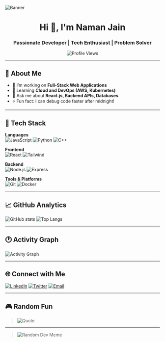 <!--## Hi there 👋
-->


<!-- Profile Banner -->
![Banner](https://your-banner-image-link-here.com/banner.png)

<h1 align="center">Hi 👋, I'm Naman Jain</h1>
<h3 align="center">Passionate Developer | Tech Enthusiast | Problem Solver</h3>

<!-- Profile Views Counter -->
<p align="center">
  <img src="https://komarev.com/ghpvc/?username=your-username&color=green&style=flat-square" alt="Profile Views" />
</p>

---

## 🔭 About Me
- 🔭 I’m working on **Full-Stack Web Applications**  
- 🌱 Learning **Cloud and DevOps (AWS, Kubernetes)**  
- 💬 Ask me about **React.js, Backend APIs, Databases**  
- ⚡ Fun fact: I can debug code faster after midnight!

---

## 🧠 Tech Stack
**Languages**  
![JavaScript](https://img.shields.io/badge/-JavaScript-F7DF1E?style=flat-square&logo=javascript&logoColor=000) ![Python](https://img.shields.io/badge/-Python-3776AB?style=flat-square&logo=python&logoColor=fff) ![C++](https://img.shields.io/badge/-C++-00599C?style=flat-square&logo=c%2b%2b&logoColor=fff)

**Frontend**  
![React](https://img.shields.io/badge/-React-61DAFB?style=flat-square&logo=react&logoColor=000) ![Tailwind](https://img.shields.io/badge/-Tailwind-38B2AC?style=flat-square&logo=tailwind-css)

**Backend**  
![Node.js](https://img.shields.io/badge/-Node.js-339933?style=flat-square&logo=node.js&logoColor=fff) ![Express](https://img.shields.io/badge/-Express-000?style=flat-square&logo=express)

**Tools & Platforms**  
![Git](https://img.shields.io/badge/-Git-F05032?style=flat-square&logo=git) ![Docker](https://img.shields.io/badge/-Docker-2496ED?style=flat-square&logo=docker)

---

## 📈 GitHub Analytics
![GitHub stats](https://github-readme-stats.vercel.app/api?username=your-username&show_icons=true&theme=tokyonight)
![Top Langs](https://github-readme-stats.vercel.app/api/top-langs/?username=your-username&layout=compact&theme=tokyonight)

---

## 🕐 Activity Graph
![Activity Graph](https://github-readme-activity-graph.vercel.app/graph?username=your-username&theme=react-dark)

---

## 🌐 Connect with Me
<p align="left">
<a href="https://www.linkedin.com/in/your-profile"><img src="https://img.shields.io/badge/-LinkedIn-0077B5?style=flat-square&logo=linkedin&logoColor=white" alt="LinkedIn"/></a>
<a href="https://twitter.com/your-username"><img src="https://img.shields.io/badge/-Twitter-1DA1F2?style=flat-square&logo=twitter&logoColor=white" alt="Twitter"/></a>
<a href="mailto:youremail@example.com"><img src="https://img.shields.io/badge/-Email-D14836?style=flat-square&logo=gmail&logoColor=white" alt="Email"/></a>
</p>

---

## 🎮 Random Fun
> ![Quote](https://quotes-github-readme.vercel.app/api?type=horizontal&theme=tokyonight)

---

> ![Random Dev Meme](https://random-memer.herokuapp.com/)


<!--
**namanabbad02/namanabbad02** is a ✨ _special_ ✨ repository because its `README.md` (this file) appears on your GitHub profile.

Here are some ideas to get you started:

- 🔭 I’m currently working on ...
- 🌱 I’m currently learning ...
- 👯 I’m looking to collaborate on ...
- 🤔 I’m looking for help with ...
- 💬 Ask me about ...
- 📫 How to reach me: ...
- 😄 Pronouns: ...
- ⚡ Fun fact: ...
-->
